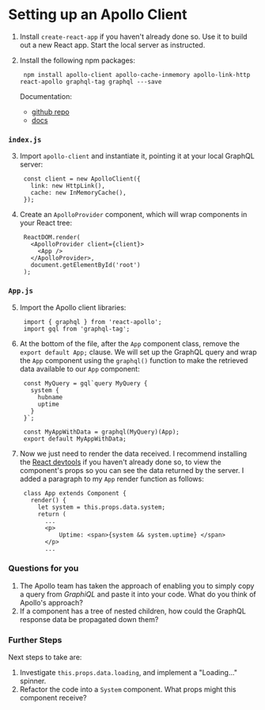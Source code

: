 # Setting up an Apollo Client

1. Install `create-react-app` if you haven't already done so. Use it to build out a new React app. Start the local server as instructed.

2. Install the following npm packages:

        npm install apollo-client apollo-cache-inmemory apollo-link-http react-apollo graphql-tag graphql ---save

    Documentation:

    - [github repo](https://github.com/apollographql/react-apollo)
    - [docs](https://www.apollographql.com/docs/react/quick-start.html)

### `index.js`

3. Import `apollo-client` and instantiate it, pointing it at your local GraphQL server:

        const client = new ApolloClient({
          link: new HttpLink(),
          cache: new InMemoryCache(),
        });


4. Create an `ApolloProvider` component, which will wrap components in your React tree:

        ReactDOM.render(
          <ApolloProvider client={client}>
            <App />
          </ApolloProvider>,
          document.getElementById('root')
        );

### `App.js`

5. Import the Apollo client libraries:

        import { graphql } from 'react-apollo';
        import gql from 'graphql-tag';

6. At the bottom of the file, after the `App` component class, remove the `export default App;` clause. We will set up the GraphQL query and wrap the `App` component using the `graphql()` function to make the retrieved data available to our `App` component:

        const MyQuery = gql`query MyQuery {
          system {
            hubname
            uptime
          }
        }`;

        const MyAppWithData = graphql(MyQuery)(App);
        export default MyAppWithData;

7. Now we just need to render the data received. I recommend installing the [React devtools](https://github.com/facebook/react-devtools) if you haven't already done so, to view the component's props so you can see the data returned by the server. I added a paragraph to my `App` render function as follows:

        class App extends Component {
          render() {
            let system = this.props.data.system;
            return (
              ...
              <p>
                  Uptime: <span>{system && system.uptime} </span>
              </p>
              ...

### Questions for you

1. The Apollo team has taken the approach of enabling you to simply copy a query from _GraphiQL_ and paste it into your code. What do you think of Apollo's approach?
2. If a component has a tree of nested children, how could the GraphQL response data be propagated down them?

### Further Steps

Next steps to take are:

1. Investigate `this.props.data.loading`, and implement a "Loading…" spinner.
2. Refactor the code into a `System` component. What props might this component receive?
